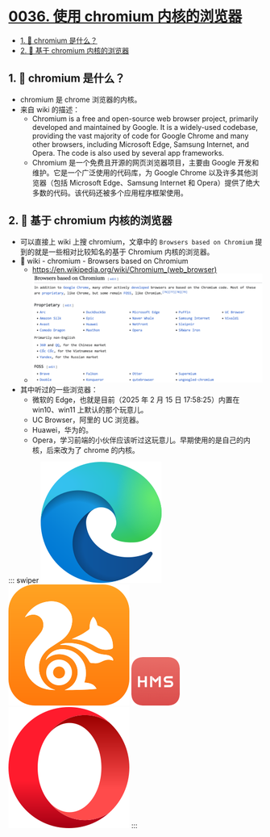 # [0036. 使用 chromium 内核的浏览器](https://github.com/Tdahuyou/TNotes.notes/tree/main/notes/0036.%20%E4%BD%BF%E7%94%A8%20chromium%20%E5%86%85%E6%A0%B8%E7%9A%84%E6%B5%8F%E8%A7%88%E5%99%A8)

<!-- region:toc -->
- [1. 🤔 chromium 是什么？](#1--chromium-是什么)
- [2. 📒 基于 chromium 内核的浏览器](#2--基于-chromium-内核的浏览器)
<!-- endregion:toc -->

## 1. 🤔 chromium 是什么？
- chromium 是 chrome 浏览器的内核。
- 来自 wiki 的描述：
  - Chromium is a free and open-source web browser project, primarily developed and maintained by Google. It is a widely-used codebase, providing the vast majority of code for Google Chrome and many other browsers, including Microsoft Edge, Samsung Internet, and Opera. The code is also used by several app frameworks.
  - Chromium 是一个免费且开源的网页浏览器项目，主要由 Google 开发和维护。它是一个广泛使用的代码库，为 Google Chrome 以及许多其他浏览器（包括 Microsoft Edge、Samsung Internet 和 Opera）提供了绝大多数的代码。该代码还被多个应用程序框架使用。

## 2. 📒 基于 chromium 内核的浏览器

- 可以直接上 wiki 上搜 chromium，文章中的 `Browsers based on Chromium` 提到的就是一些相对比较知名的基于 Chromium 内核的浏览器。
- 🔗 wiki - chromium - Browsers based on Chromium
  - https://en.wikipedia.org/wiki/Chromium_(web_browser)
  - ![](assets/2025-02-15-17-58-02.png)
- 其中听过的一些浏览器：
  - 微软的 Edge，也就是目前（2025 年 2 月 15 日 17:58:25）内置在 win10、win11 上默认的那个玩意儿。
  - UC Browser，阿里的 UC 浏览器。
  - Huawei，华为的。
  - Opera，学习前端的小伙伴应该听过这玩意儿。早期使用的是自己的内核，后来改为了 chrome 的内核。

::: swiper
![](assets/2025-02-15-17-59-25.png)
![](assets/2025-02-15-17-59-05.png)
![](assets/2025-02-15-18-01-07.png)
![](assets/2025-02-15-18-05-16.png)
:::